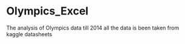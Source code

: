 # Olympics_Excel
The analysis of Olympics data till 2014
all the data is been taken from kaggle datasheets 
